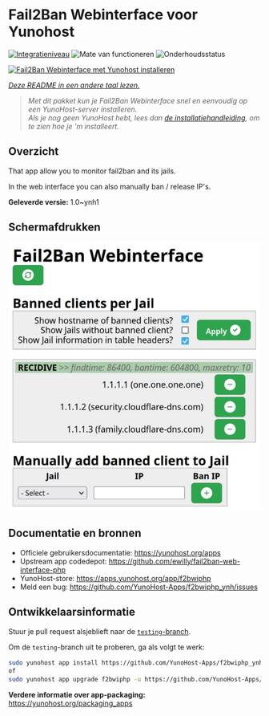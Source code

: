 <!--
NB: Deze README is automatisch gegenereerd door <https://github.com/YunoHost/apps/tree/master/tools/readme_generator>
Hij mag NIET handmatig aangepast worden.
-->

# Fail2Ban Webinterface voor Yunohost

[![Integratieniveau](https://dash.yunohost.org/integration/f2bwiphp.svg)](https://ci-apps.yunohost.org/ci/apps/f2bwiphp/) ![Mate van functioneren](https://ci-apps.yunohost.org/ci/badges/f2bwiphp.status.svg) ![Onderhoudsstatus](https://ci-apps.yunohost.org/ci/badges/f2bwiphp.maintain.svg)

[![Fail2Ban Webinterface met Yunohost installeren](https://install-app.yunohost.org/install-with-yunohost.svg)](https://install-app.yunohost.org/?app=f2bwiphp)

*[Deze README in een andere taal lezen.](./ALL_README.md)*

> *Met dit pakket kun je Fail2Ban Webinterface snel en eenvoudig op een YunoHost-server installeren.*  
> *Als je nog geen YunoHost hebt, lees dan [de installatiehandleiding](https://yunohost.org/install), om te zien hoe je 'm installeert.*

## Overzicht

That app allow you to monitor fail2ban and its jails.

In the web interface you can also manually ban / release IP's.


**Geleverde versie:** 1.0~ynh1

## Schermafdrukken

![Schermafdrukken van Fail2Ban Webinterface](./doc/screenshots/screenshot.jpg)

## Documentatie en bronnen

- Officiele gebruikersdocumentatie: <https://yunohost.org/apps>
- Upstream app codedepot: <https://github.com/ewilly/fail2ban-web-interface-php>
- YunoHost-store: <https://apps.yunohost.org/app/f2bwiphp>
- Meld een bug: <https://github.com/YunoHost-Apps/f2bwiphp_ynh/issues>

## Ontwikkelaarsinformatie

Stuur je pull request alsjeblieft naar de [`testing`-branch](https://github.com/YunoHost-Apps/f2bwiphp_ynh/tree/testing).

Om de `testing`-branch uit te proberen, ga als volgt te werk:

```bash
sudo yunohost app install https://github.com/YunoHost-Apps/f2bwiphp_ynh/tree/testing --debug
of
sudo yunohost app upgrade f2bwiphp -u https://github.com/YunoHost-Apps/f2bwiphp_ynh/tree/testing --debug
```

**Verdere informatie over app-packaging:** <https://yunohost.org/packaging_apps>
